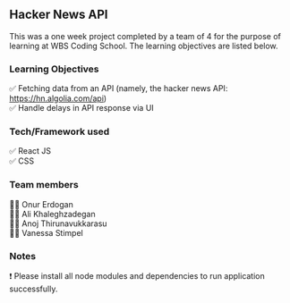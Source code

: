 ## Hacker News API
This was a one week project completed by a team of 4 for the purpose of learning at WBS Coding School. The learning objectives are listed below. 

### Learning Objectives
✅ Fetching data from an API (namely, the hacker news API: https://hn.algolia.com/api) <br>
✅ Handle delays in API response via UI

### Tech/Framework used
✅ React JS <br>
✅ CSS

### Team members
🧑‍💻 Onur Erdogan <br>
🧑‍💻 Ali Khaleghzadegan <br>
🧑‍💻 Anoj Thirunavukkarasu <br>
👩‍💻 Vanessa Stimpel <br>

### Notes
❗ Please install all node modules and dependencies to run application successfully.
